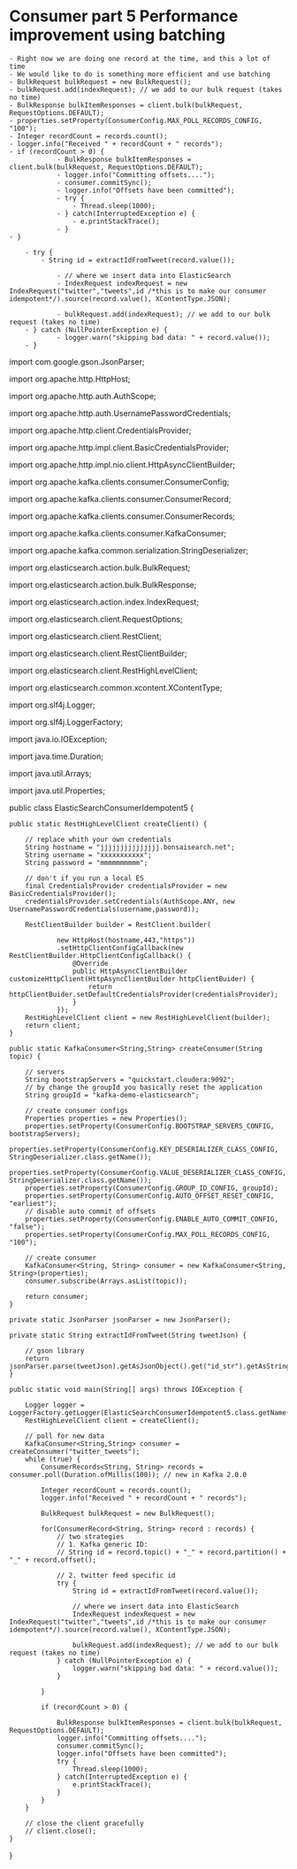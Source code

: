 # Consumer part 5 Performance improvement using batching

	- Right now we are doing one record at the time, and this a lot of time
	- We would like to do is something more efficient and use batching
	- BulkRequest bulkRequest = new BulkRequest();
	- bulkRequest.add(indexRequest); // we add to our bulk request (takes no time)
	- BulkResponse bulkItemResponses = client.bulk(bulkRequest, RequestOptions.DEFAULT);
	- properties.setProperty(ConsumerConfig.MAX_POLL_RECORDS_CONFIG, "100");
	- Integer recordCount = records.count();
	- logger.info("Received " + recordCount + " records");
	- if (recordCount > 0) {
            	- BulkResponse bulkItemResponses = client.bulk(bulkRequest, RequestOptions.DEFAULT);
            	- logger.info("Committing offsets....");
            	- consumer.commitSync();
            	- logger.info("Offsets have been committed");
            	- try {
                	- Thread.sleep(1000);
            	- } catch(InterruptedException e) {
                	- e.printStackTrace();
            	- }
	- }

       	- try {
         	- String id = extractIdFromTweet(record.value());

                - // where we insert data into ElasticSearch
                - IndexRequest indexRequest = new IndexRequest("twitter","tweets",id /*this is to make our consumer idempotent*/).source(record.value(), XContentType.JSON);

                - bulkRequest.add(indexRequest); // we add to our bulk request (takes no time)
      	- } catch (NullPointerException e) {
             	- logger.warn("skipping bad data: " + record.value());
    	- }	



import com.google.gson.JsonParser;

import org.apache.http.HttpHost;

import org.apache.http.auth.AuthScope;

import org.apache.http.auth.UsernamePasswordCredentials;

import org.apache.http.client.CredentialsProvider;

import org.apache.http.impl.client.BasicCredentialsProvider;

import org.apache.http.impl.nio.client.HttpAsyncClientBuilder;

import org.apache.kafka.clients.consumer.ConsumerConfig;

import org.apache.kafka.clients.consumer.ConsumerRecord;

import org.apache.kafka.clients.consumer.ConsumerRecords;

import org.apache.kafka.clients.consumer.KafkaConsumer;

import org.apache.kafka.common.serialization.StringDeserializer;

import org.elasticsearch.action.bulk.BulkRequest;

import org.elasticsearch.action.bulk.BulkResponse;

import org.elasticsearch.action.index.IndexRequest;

import org.elasticsearch.client.RequestOptions;

import org.elasticsearch.client.RestClient;

import org.elasticsearch.client.RestClientBuilder;

import org.elasticsearch.client.RestHighLevelClient;

import org.elasticsearch.common.xcontent.XContentType;

import org.slf4j.Logger;

import org.slf4j.LoggerFactory;

import java.io.IOException;

import java.time.Duration;

import java.util.Arrays;

import java.util.Properties;

public class ElasticSearchConsumerIdempotent5 {

    public static RestHighLevelClient createClient() {

        // replace whith your own credentials
        String hostname = "jjjjjjjjjjjjjjj.bonsaisearch.net";
        String username = "xxxxxxxxxxx";
        String password = "mmmmmmmmmm";

        // don't if you run a local ES
        final CredentialsProvider credentialsProvider = new BasicCredentialsProvider();
        credentialsProvider.setCredentials(AuthScope.ANY, new UsernamePasswordCredentials(username,password));

        RestClientBuilder builder = RestClient.builder(

                new HttpHost(hostname,443,"https"))
                .setHttpClientConfigCallback(new RestClientBuilder.HttpClientConfigCallback() {
                    @Override
                    public HttpAsyncClientBuilder customizeHttpClient(HttpAsyncClientBuilder httpClientBuider) {
                        return httpClientBuider.setDefaultCredentialsProvider(credentialsProvider);
                    }
                });
        RestHighLevelClient client = new RestHighLevelClient(builder);
        return client;
    }

    public static KafkaConsumer<String,String> createConsumer(String topic) {

        // servers
        String bootstrapServers = "quickstart.cloudera:9092";
        // by change the groupId you basically reset the application
        String groupId = "kafka-demo-elasticsearch";

        // create consumer configs
        Properties properties = new Properties();
        properties.setProperty(ConsumerConfig.BOOTSTRAP_SERVERS_CONFIG, bootstrapServers);
        properties.setProperty(ConsumerConfig.KEY_DESERIALIZER_CLASS_CONFIG, StringDeserializer.class.getName());
        properties.setProperty(ConsumerConfig.VALUE_DESERIALIZER_CLASS_CONFIG, StringDeserializer.class.getName());
        properties.setProperty(ConsumerConfig.GROUP_ID_CONFIG, groupId);
        properties.setProperty(ConsumerConfig.AUTO_OFFSET_RESET_CONFIG, "earliest");
        // disable auto commit of offsets
        properties.setProperty(ConsumerConfig.ENABLE_AUTO_COMMIT_CONFIG, "false");
        properties.setProperty(ConsumerConfig.MAX_POLL_RECORDS_CONFIG, "100");

        // create consumer
        KafkaConsumer<String, String> consumer = new KafkaConsumer<String, String>(properties);
        consumer.subscribe(Arrays.asList(topic));

        return consumer;
    }

    private static JsonParser jsonParser = new JsonParser();

    private static String extractIdFromTweet(String tweetJson) {

        // gson library
        return jsonParser.parse(tweetJson).getAsJsonObject().get("id_str").getAsString();
    }

    public static void main(String[] args) throws IOException {

        Logger logger = LoggerFactory.getLogger(ElasticSearchConsumerIdempotent5.class.getName());
        RestHighLevelClient client = createClient();

        // poll for new data
        KafkaConsumer<String,String> consumer = createConsumer("twitter_tweets");
        while (true) {
            ConsumerRecords<String, String> records = consumer.poll(Duration.ofMillis(100)); // new in Kafka 2.0.0

            Integer recordCount = records.count();
            logger.info("Received " + recordCount + " records");

            BulkRequest bulkRequest = new BulkRequest();

            for(ConsumerRecord<String, String> record : records) {
                // two strategies
                // 1. Kafka generic ID:
                // String id = record.topic() + "_" + record.partition() + "_" + record.offset();

                // 2. twitter feed specific id
                try {
                    String id = extractIdFromTweet(record.value());

                    // where we insert data into ElasticSearch
                    IndexRequest indexRequest = new IndexRequest("twitter","tweets",id /*this is to make our consumer idempotent*/).source(record.value(), XContentType.JSON);

                    bulkRequest.add(indexRequest); // we add to our bulk request (takes no time)
                } catch (NullPointerException e) {
                    logger.warn("skipping bad data: " + record.value());
                }

            }

            if (recordCount > 0) {

                BulkResponse bulkItemResponses = client.bulk(bulkRequest, RequestOptions.DEFAULT);
                logger.info("Committing offsets....");
                consumer.commitSync();
                logger.info("Offsets have been committed");
                try {
                    Thread.sleep(1000);
                } catch(InterruptedException e) {
                    e.printStackTrace();
                }
            }
        }

        // close the client gracefully
        // client.close();
    }

}